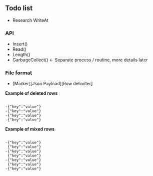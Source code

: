 ## Todo list


* Research WriteAt

### API

* Insert()
* Read() 
* Length()
* GarbageCollect() <- Separate process / routine, more details later


### File format

* [Marker][Json Payload][Row delimiter]


__Example of deleted rows__
```

-{"key":"value"}
-{"key":"value"}
-{"key":"value"}
-{"key":"value"}

```

__Example of mixed rows__

```

-{"key":"value"}
 {"key":"value"}
-{"key":"value"}
 {"key":"value"}
-{"key":"value"}
 {"key":"value"}
-{"key":"value"}

```